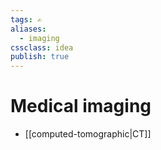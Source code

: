 ```yaml
---
tags: ✍️
aliases:
  - imaging
cssclass: idea
publish: true
---
```

# Medical imaging


- [[computed-tomographic|CT]]
